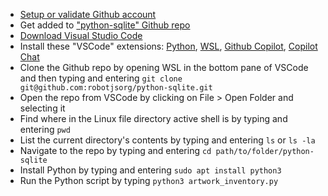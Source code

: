 * [Setup or validate Github account](https://docs.github.com/en/get-started/start-your-journey/creating-an-account-on-github#signing-up-for-a-new-personal-account)
* Get added to ["python-sqlite" Github repo](https://github.com/robotjsorg/python-sqlite)
* [Download Visual Studio Code](https://code.visualstudio.com/)
* Install these "VSCode" extensions: [Python](https://marketplace.visualstudio.com/items?itemName=ms-python.python), [WSL](https://marketplace.visualstudio.com/items?itemName=ms-vscode-remote.remote-wsl), [Github Copilot](https://marketplace.visualstudio.com/items?itemName=GitHub.copilot), [Copilot Chat](https://marketplace.visualstudio.com/items?itemName=GitHub.copilot-chat)
* Clone the Github repo by opening WSL in the bottom pane of VSCode and then typing and entering `git clone git@github.com:robotjsorg/python-sqlite.git`
* Open the repo from VSCode by clicking on File > Open Folder and selecting it
* Find where in the Linux file directory active shell is by typing and entering `pwd`
* List the current directory's contents by typing and entering `ls` or `ls -la`
* Navigate to the repo by typing and entering `cd path/to/folder/python-sqlite`
* Install Python by typing and entering `sudo apt install python3`
* Run the Python script by typing `python3 artwork_inventory.py`
